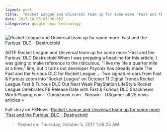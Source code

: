 ```yaml
---
layout: post
title:  "Rocket League and Universal team up for some more 'Fast and the Furious' DLC - Destructoid"
date: 2017-10-05 01:36:05Z
categories: google-news-technology
---
```


![Rocket League and Universal team up for some more 'Fast and the Furious' DLC - Destructoid](https://www.destructoid.com//ul/465127-RLFNF.jpg)

AOTF Rocket League and Universal team up for some more 'Fast and the Furious' DLC Destructoid When I was prepping a headline for this article, I was going to make reference to the ridiculous, "I live my life a quarter mile at a time," line, but it turns out developer Psyonix has already made The Fast and the Furious DLC for Rocket League ... Two signature cars from Fast & Furious zoom into 'Rocket League' on October 11 Digital Trends Rocket League Fast & Furious DLC Out Next Week PlayStation LifeStyle Rocket League Celebrates F9 Release Date with Fast & Furious DLC Shacknews WorthPlaying.com - Comicbook.com - Neowin - USgamer all 25 news articles »


Full story on F3News: [Rocket League and Universal team up for some more 'Fast and the Furious' DLC - Destructoid](http://www.f3nws.com/n/duxHgD)

> Posted on: Thursday, October 5, 2017 1:36:05 AM

